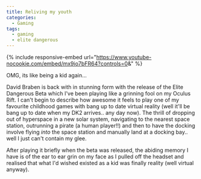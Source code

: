 ```yaml
---
title: Reliving my youth
categories:
  - Gaming
tags:
  - gaming
  - elite dangerous
---
```


{% include responsive-embed url="https://www.youtube-nocookie.com/embed/mx9io7bFR64?controls=0&amp;" %}

OMG, its like being a kid again...

David Braben is back with in stunning form with the release of the Elite Dangerous Beta which I've been playing like a grinning fool on my Oculus Rift. I can't begin to describe how awesome it feels to play one of my favourite childhood games with bang up to date virtual reality (well it'll be bang up to date when my DK2 arrives.. any day now). The thrill of dropping out of hyperspace in a new solar system, navigating to the nearest space station, outrunning a pirate (a human player!!) and then to have the docking involve flying *into* the space station and manually land at a docking bay.. well I just can't contain my glee.

After playing it briefly when the beta was released, the abiding memory I have is of the ear to ear grin on my face as I pulled off the headset and realised that what I'd wished existed as a kid was finally reality (well virtual anyway).
